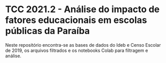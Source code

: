 # TCC 2021.2 - Análise do impacto de fatores educacionais em escolas públicas da Paraíba

Neste repositório encontra-se as bases de dados do Ideb e Censo Escolar de 2019, os arquivos filtrados e os notebooks Colab para filtragem e análise.
